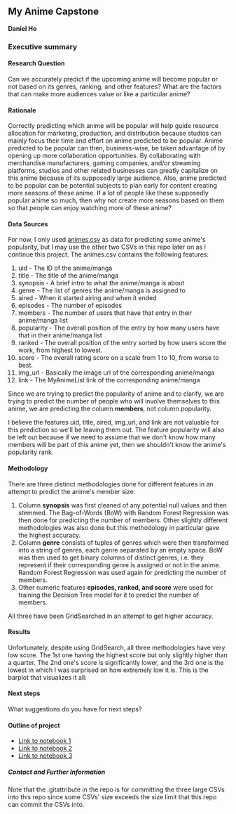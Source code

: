## My Anime Capstone

**Daniel Ho**

### Executive summary

#### Research Question
Can we accurately predict if the upcoming anime will become popular or not based on its
genres, ranking, and other features? What are the factors that can make more audiences value or like
a particular anime?

#### Rationale
Correctly predicting which anime will be popular will help guide resource allocation for
marketing, production, and distribution because studios can mainly focus their time and effort on
anime predicted to be popular.
Anime predicted to be popular can then, business-wise, be taken advantage of by opening up
more collaboration opportunities. By collaborating with merchandise manufacturers, gaming
companies, and/or streaming platforms, studios and other related businesses can greatly
capitalize on this anime because of its supposedly large audience.
Also, anime predicted to be popular can be potential subjects to plan early for content creating
more seasons of these anime. If a lot of people like these supposedly popular anime so much,
then why not create more seasons based on them so that people can enjoy watching more of
these anime?

#### Data Sources
For now, I only used [animes.csv](https://github.com/dwho0937wei-dotcom/My_Anime_Capstone/blob/main/animes.csv) as data for predicting some anime's popularity, but I may use the other two CSVs in this repo later on as I continue this project.
The animes.csv contains the following features:
1. uid - The ID of the anime/manga
2. title - The title of the anime/manga
3. synopsis - A brief intro to what the anime/manga is about
4. genre - The list of genres the anime/manga is assigned to
5. aired - When it started airing and when it ended
6. episodes - The number of episodes
7. members - The number of users that have that entry in their anime/manga list
8. popularity - The overall position of the entry by how many users have that in their anime/manga list
9. ranked - The overall position of the entry sorted by how users score the work, from highest to lowest.
10. score - The overall rating score on a scale from 1 to 10, from worse to best.
11. img_url - Basically the image url of the corresponding anime/manga
12. link - The MyAnimeList link of the corresponding anime/manga

Since we are trying to predict the popularity of anime and to clarify, we are trying to predict the number of people who will involve themselves to this anime, we are predicting the column **members**, not column popularity.

I believe the features uid, title, aired, img_url, and link are not valuable for this prediction so we'll be leaving them out. 
The feature popularity will also be left out because if we need to assume that we don't know how many members will be part of this anime yet, then we shouldn't know the anime's popularity rank.

#### Methodology
There are three distinct methodologies done for different features in an attempt to predict the anime's member size.
1. Column **synopsis** was first cleaned of any potential null values and then stemmed. The Bag-of-Words (BoW) with Random Forest Regression was then done for predicting the number of members. Other slightly different methodologies was also done but this methodology in particular gave the highest accuracy.
2. Column **genre** consists of tuples of genres which were then transformed into a string of genres, each genre separated by an empty space. BoW was then used to get binary columns of distinct genres, i.e. they represent if their corresponding genre is assigned or not in the anime. Random Forest Regression was used again for predicting the number of members.
3. Other numeric features **episodes, ranked, and score** were used for training the Decision Tree model for it to predict the number of members.

All three have been GridSearched in an attempt to get higher accuracy.

#### Results
Unfortunately, despite using GridSearch, all three methodologies have very low score. The 1st one having the highest score but only slightly higher than a quarter. The 2nd one's score is significantly lower, and the 3rd one is the lowest in which I was surprised on how extremely low it is.
This is the barplot that visualizes it all:


#### Next steps
What suggestions do you have for next steps?

#### Outline of project

- [Link to notebook 1]()
- [Link to notebook 2]()
- [Link to notebook 3]()


##### Contact and Further Information
Note that the .gitattribute in the repo is for committing the three large CSVs into this repo since some CSVs' size exceeds the size limit that this repo can commit the CSVs into.
